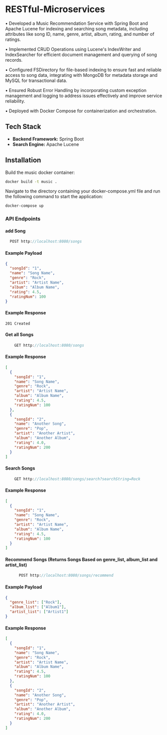 # RESTful-Microservices

• Developed a Music Recommendation Service with Spring Boot and Apache Lucene for indexing and searching song metadata, including attributes like song ID, name, genre, artist, album, rating, and number of ratings.

• Implemented CRUD Operations using Lucene's IndexWriter and IndexSearcher for efficient document management and querying of song records.

• Configured FSDirectory for file-based indexing to ensure fast and reliable access to song data, integrating with MongoDB for metadata storage and MySQL for transactional data.

• Ensured Robust Error Handling by incorporating custom exception management and logging to address issues effectively and improve service reliability.

• Deployed with Docker Compose for containerization and orchestration.

## Tech Stack

- **Backend Framework:** Spring Boot
- **Search Engine:** Apache Lucene

## Installation

Build the music docker container:

```bash
docker build -t music .
```

Navigate to the directory containing your docker-compose.yml file and run the following command to start the application:

```bash
docker-compose up
```

### API Endpoints


#### add Song
```javascript
  POST http://localhost:8080/songs
```
#### Example Payload
```json 
{
  "songId": "1",
  "name": "Song Name",
  "genre": "Rock",
  "artist": "Artist Name",
  "album": "Album Name",
  "rating": 4.5,
  "ratingNum": 100
}

```

#### Example Response
```
201 Created
```

#### Get all Songs
```javascript
    GET http://localhost:8080/songs
```
#### Example Response
```json 
[
  {
    "songId": "1",
    "name": "Song Name",
    "genre": "Rock",
    "artist": "Artist Name",
    "album": "Album Name",
    "rating": 4.5,
    "ratingNum": 100
  },
  {
    "songId": "2",
    "name": "Another Song",
    "genre": "Pop",
    "artist": "Another Artist",
    "album": "Another Album",
    "rating": 4.0,
    "ratingNum": 200
  }
]

```

#### Search Songs
```javascript
    GET http://localhost:8080/songs/search?searchString=Rock
```
#### Example Response
```json 
[
  {
    "songId": "1",
    "name": "Song Name",
    "genre": "Rock",
    "artist": "Artist Name",
    "album": "Album Name",
    "rating": 4.5,
    "ratingNum": 100
  }
]
```

#### Recommend Songs (Returns Songs Based on genre_list, album_list and artist_list)

```javascript
      POST http://localhost:8080/songs/recommend
```
#### Example Payload
```json 
{
  "genre_list": ["Rock"],
  "album_list": ["Album1"],
  "artist_list": ["Artist1"]
}
```
#### Example Response 
```json 
[
  {
    "songId": "1",
    "name": "Song Name",
    "genre": "Rock",
    "artist": "Artist Name",
    "album": "Album Name",
    "rating": 4.5,
    "ratingNum": 100
  },
  {
    "songId": "2",
    "name": "Another Song",
    "genre": "Pop",
    "artist": "Another Artist",
    "album": "Another Album",
    "rating": 4.0,
    "ratingNum": 200
  }
]

```

